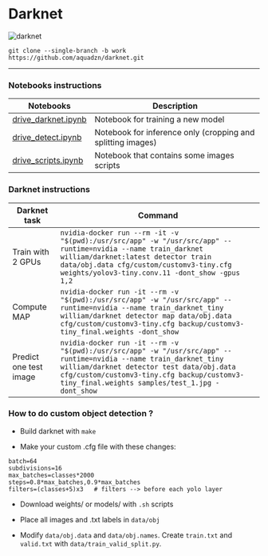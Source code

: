 # Darknet
![darknet](https://camo.githubusercontent.com/e69d4118b20a42de4e23b9549f9a6ec6dbbb0814/687474703a2f2f706a7265646469652e636f6d2f6d656469612f66696c65732f6461726b6e65742d626c61636b2d736d616c6c2e706e67)

`git clone --single-branch -b work https://github.com/aquadzn/darknet.git`

---

### Notebooks instructions

| Notebooks | Description |
| --- | --- |
| [drive_darknet.ipynb](drive_darknet.ipynb) | Notebook for training a new model |
| [drive_detect.ipynb](drive_detect.ipynb) | Notebook for inference only (cropping and splitting images) |
| [drive_scripts.ipynb](drive_scripts.ipynb) | Notebook that contains some images scripts |

### Darknet instructions

| Darknet task | Command |
| --- | --- |
| Train with 2 GPUs | `nvidia-docker run --rm -it -v "$(pwd):/usr/src/app" -w "/usr/src/app" --runtime=nvidia --name train_darknet william/darknet:latest detector train data/obj.data cfg/custom/customv3-tiny.cfg weights/yolov3-tiny.conv.11 -dont_show -gpus 1,2` |
| Compute MAP | `nvidia-docker run -it --rm -v "$(pwd):/usr/src/app" -w "/usr/src/app" --runtime=nvidia --name train_darknet_tiny william/darknet detector map data/obj.data cfg/custom/customv3-tiny.cfg backup/customv3-tiny_final.weights -dont_show` |
| Predict one test image | `nvidia-docker run -it --rm -v "$(pwd):/usr/src/app" -w "/usr/src/app" --runtime=nvidia --name train_darknet_tiny william/darknet detector test data/obj.data cfg/custom/customv3-tiny.cfg backup/customv3-tiny_final.weights samples/test_1.jpg -dont_show` |


### How to do custom object detection ?

* Build darknet with `make`

* Make your custom .cfg file with these changes:

```
batch=64
subdivisions=16
max_batches=classes*2000
steps=0.8*max_batches,0.9*max_batches
filters=(classes+5)x3   # filters --> before each yolo layer
```

* Download weights/ or models/ with `.sh` scripts

* Place all images and .txt labels in `data/obj`

* Modify `data/obj.data` and `data/obj.names`. Create `train.txt` and `valid.txt` with `data/train_valid_split.py`.
